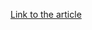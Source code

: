 [Link to the article](https://www.trendmicro.com/en_us/research/23/j/beware-lumma-stealer-distributed-via-discord-cdn-.html)
